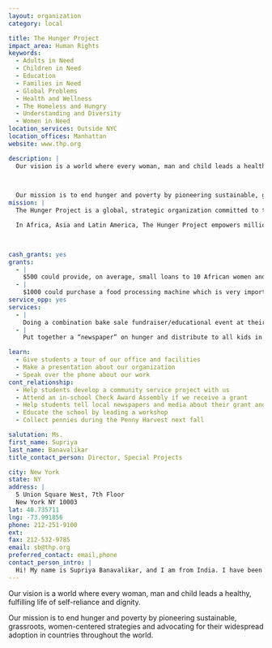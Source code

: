 ```yaml
---
layout: organization
category: local

title: The Hunger Project
impact_area: Human Rights
keywords: 
  - Adults in Need
  - Children in Need
  - Education
  - Families in Need
  - Global Problems
  - Health and Wellness
  - The Homeless and Hungry
  - Understanding and Diversity
  - Women in Need
location_services: Outside NYC
location_offices: Manhattan
website: www.thp.org

description: |
  Our vision is a world where every woman, man and child leads a healthy, fulfilling life of self-reliance and dignity.

  

  Our mission is to end hunger and poverty by pioneering sustainable, grassroots, women-centered strategies and advocating for their widespread adoption in countries throughout the world.
mission: |
  The Hunger Project is a global, strategic organization committed to the sustainable end of world hunger.

  In Africa, Asia and Latin America, The Hunger Project empowers millions of women and men to end their own hunger. The Hunger Project has pioneered low-cost, bottom-up, gender-focused strategies in each region where hunger persists. These strategies mobilize clusters of rural villages to create and run their own programs that achieve lasting progress in health, education, nutrition and family income

  

cash_grants: yes
grants: 
  - |
    $500 could provide, on average, small loans to 10 African women and men. With these loans, women and men can improve their farms and grow more food for their families and communities. In addition, women and men often use their loans to start small businesses, such as pig-farming or tailoring, in their villages. Through their small businesses they earn more money which they can use to buy their families food and medicine and to send their children to school. 
  - |
    $1000 could purchase a food processing machine which is very important for a community that is trying to end hunger. With a food processing machine, farmers can take the food from their fields and have it last longer and become more useful by processing it (for example, taking wheat and making it into flour).  With a processing machine, food that would normally go bad quickly can be preserved to last for many weeks or months.  That way, communities will have food available when their farms are not very productive. One food processing machine could help an entire community (as many as 10,000 people) avoid hunger.  
service_opp: yes
services: 
  - |
    Doing a combination bake sale fundraiser/educational event at their school (for example, each item that is sold could have a label attached to it with some important statistics and facts about world hunger.) This would be beneficial in many ways, in that it will help The Hunger Project through the additional funds it raises and it will help educate the students who purchase the items because they will be learning about hunger as they fulfill their own hunger.
  - |
    Put together a “newspaper” on hunger and distribute to all kids in the school and parents. This would be empowering for the authors of the newspaper as they share the knowledge they have learned and would educate others.  It would also be helpful for The Hunger Project as it would help spread the news of our work and help broaden our name recognition.

learn: 
  - Give students a tour of our office and facilities
  - Make a presentation about our organization
  - Speak over the phone about our work
cont_relationship: 
  - Help students develop a community service project with us
  - Attend an in-school Check Award Assembly if we receive a grant
  - Help students tell local newspapers and media about their grant and/or project with us
  - Educate the school by leading a workshop
  - Collect pennies during the Penny Harvest next fall

salutation: Ms.
first_name: Supriya 
last_name: Banavalikar
title_contact_person: Director, Special Projects

city: New York
state: NY
address: |
  5 Union Square West, 7th Floor  
  New York NY 10003
lat: 40.735711
lng: -73.991856
phone: 212-251-9100
ext: 
fax: 212-532-9785
email: sb@thp.org
preferred_contact: email,phone
contact_person_intro: |
  Hi! My name is Supriya Banavalikar, and I am from India. I have been working with The Hunger Project for the last 20 years.  I have played many roles here, but my most favorite one is to bring the stories and experiences of our village partners to people in countries where we raise money.  I travel to countries where The Hunger Project works and tell the villagers about their friends around the world.  Our work is about giving everyone a chance to build a better life for themselves and their children.
---
```

Our vision is a world where every woman, man and child leads a healthy, fulfilling life of self-reliance and dignity.



Our mission is to end hunger and poverty by pioneering sustainable, grassroots, women-centered strategies and advocating for their widespread adoption in countries throughout the world.